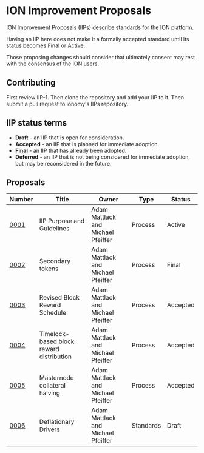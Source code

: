 # ION Improvement Proposals

ION Improvement Proposals (IIPs) describe standards for the ION platform.

Having an IIP here does not make it a formally accepted standard until its status becomes Final or Active.

Those proposing changes should consider that ultimately consent may rest with the consensus of the ION users.

## Contributing

First review IIP-1. Then clone the repository and add your IIP to it. Then submit a pull request to ionomy's IIPs repository.

## IIP status terms

* **Draft** - an IIP that is open for consideration.
* **Accepted** - an IIP that is planned for immediate adoption.
* **Final** - an IIP that has already been adopted.
* **Deferred** - an IIP that is not being considered for immediate adoption, but may be reconsidered in the future.

Proposals
---------
Number|Title|Owner|Type|Status
-|-|-|-|-
[0001](IIP_0001.md)|IIP Purpose and Guidelines|Adam Mattlack and Michael Pfeiffer|Process|Active
[0002](IIP_0002.md)|Secondary tokens|Adam Mattlack and Michael Pfeiffer|Process|Final
[0003](IIP_0003.md)|Revised Block Reward Schedule|Adam Mattlack and Michael Pfeiffer|Process|Accepted
[0004](IIP_0004.md)|Timelock-based block reward distribution|Adam Mattlack and Michael Pfeiffer|Process|Accepted
[0005](IIP_0005.md)|Masternode collateral halving|Adam Mattlack and Michael Pfeiffer|Process|Accepted
[0006](https://github.com/ionomy/iips/blob/master/iip_0006.md)|Deflationary Drivers|Adam Mattlack and Michael Pfeiffer|Standards|Draft
